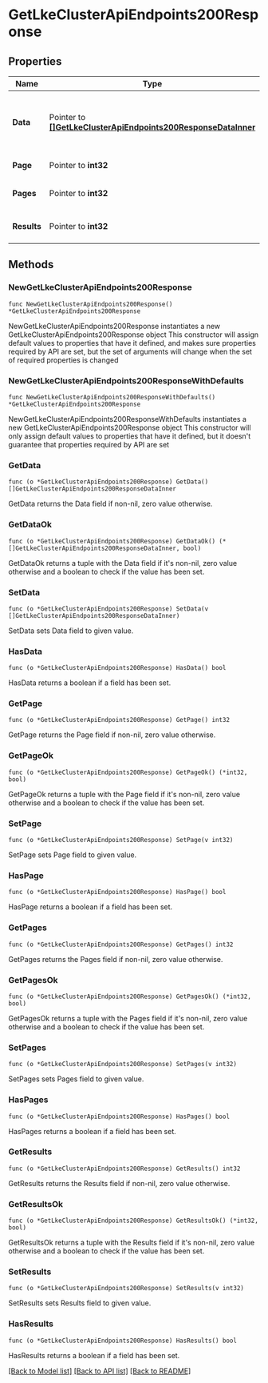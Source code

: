 # GetLkeClusterApiEndpoints200Response

## Properties

Name | Type | Description | Notes
------------ | ------------- | ------------- | -------------
**Data** | Pointer to [**[]GetLkeClusterApiEndpoints200ResponseDataInner**](GetLkeClusterApiEndpoints200ResponseDataInner.md) | The Kubernetes API server endpoints for this cluster. | [optional] 
**Page** | Pointer to **int32** | The current [page](https://techdocs.akamai.com/linode-api/reference/pagination). | [optional] [readonly] 
**Pages** | Pointer to **int32** | The total number of [pages](https://techdocs.akamai.com/linode-api/reference/pagination). | [optional] [readonly] 
**Results** | Pointer to **int32** | The total number of results. | [optional] [readonly] 

## Methods

### NewGetLkeClusterApiEndpoints200Response

`func NewGetLkeClusterApiEndpoints200Response() *GetLkeClusterApiEndpoints200Response`

NewGetLkeClusterApiEndpoints200Response instantiates a new GetLkeClusterApiEndpoints200Response object
This constructor will assign default values to properties that have it defined,
and makes sure properties required by API are set, but the set of arguments
will change when the set of required properties is changed

### NewGetLkeClusterApiEndpoints200ResponseWithDefaults

`func NewGetLkeClusterApiEndpoints200ResponseWithDefaults() *GetLkeClusterApiEndpoints200Response`

NewGetLkeClusterApiEndpoints200ResponseWithDefaults instantiates a new GetLkeClusterApiEndpoints200Response object
This constructor will only assign default values to properties that have it defined,
but it doesn't guarantee that properties required by API are set

### GetData

`func (o *GetLkeClusterApiEndpoints200Response) GetData() []GetLkeClusterApiEndpoints200ResponseDataInner`

GetData returns the Data field if non-nil, zero value otherwise.

### GetDataOk

`func (o *GetLkeClusterApiEndpoints200Response) GetDataOk() (*[]GetLkeClusterApiEndpoints200ResponseDataInner, bool)`

GetDataOk returns a tuple with the Data field if it's non-nil, zero value otherwise
and a boolean to check if the value has been set.

### SetData

`func (o *GetLkeClusterApiEndpoints200Response) SetData(v []GetLkeClusterApiEndpoints200ResponseDataInner)`

SetData sets Data field to given value.

### HasData

`func (o *GetLkeClusterApiEndpoints200Response) HasData() bool`

HasData returns a boolean if a field has been set.

### GetPage

`func (o *GetLkeClusterApiEndpoints200Response) GetPage() int32`

GetPage returns the Page field if non-nil, zero value otherwise.

### GetPageOk

`func (o *GetLkeClusterApiEndpoints200Response) GetPageOk() (*int32, bool)`

GetPageOk returns a tuple with the Page field if it's non-nil, zero value otherwise
and a boolean to check if the value has been set.

### SetPage

`func (o *GetLkeClusterApiEndpoints200Response) SetPage(v int32)`

SetPage sets Page field to given value.

### HasPage

`func (o *GetLkeClusterApiEndpoints200Response) HasPage() bool`

HasPage returns a boolean if a field has been set.

### GetPages

`func (o *GetLkeClusterApiEndpoints200Response) GetPages() int32`

GetPages returns the Pages field if non-nil, zero value otherwise.

### GetPagesOk

`func (o *GetLkeClusterApiEndpoints200Response) GetPagesOk() (*int32, bool)`

GetPagesOk returns a tuple with the Pages field if it's non-nil, zero value otherwise
and a boolean to check if the value has been set.

### SetPages

`func (o *GetLkeClusterApiEndpoints200Response) SetPages(v int32)`

SetPages sets Pages field to given value.

### HasPages

`func (o *GetLkeClusterApiEndpoints200Response) HasPages() bool`

HasPages returns a boolean if a field has been set.

### GetResults

`func (o *GetLkeClusterApiEndpoints200Response) GetResults() int32`

GetResults returns the Results field if non-nil, zero value otherwise.

### GetResultsOk

`func (o *GetLkeClusterApiEndpoints200Response) GetResultsOk() (*int32, bool)`

GetResultsOk returns a tuple with the Results field if it's non-nil, zero value otherwise
and a boolean to check if the value has been set.

### SetResults

`func (o *GetLkeClusterApiEndpoints200Response) SetResults(v int32)`

SetResults sets Results field to given value.

### HasResults

`func (o *GetLkeClusterApiEndpoints200Response) HasResults() bool`

HasResults returns a boolean if a field has been set.


[[Back to Model list]](../README.md#documentation-for-models) [[Back to API list]](../README.md#documentation-for-api-endpoints) [[Back to README]](../README.md)


